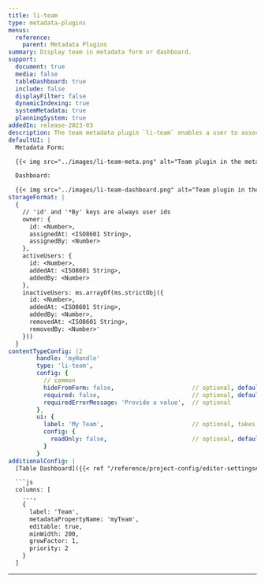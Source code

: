 ```yaml
---
title: li-team
type: metadata-plugins
menus:
  reference:
    parent: Metadata Plugins
summary: Display team in metadata form or dashboard.
support:
  document: true
  media: false
  tableDashboard: true
  include: false
  displayFilter: false
  dynamicIndexing: true
  systemMetadata: true
  planningSystem: true
addedIn: release-2023-03
description: The team metadata plugin `li-team` enables a user to associate other users with the current document by adding or removing them from the teams plugin. Additionally one user can be marked as the owner. The owner can not be removed from the team.
defaultUI: |
  Metadata Form:

  {{< img src="../images/li-team-meta.png" alt="Team plugin in the meta data" >}}

  Dashboard:

  {{< img src="../images/li-team-dashboard.png" alt="Team plugin in the Table Dashboard" >}}
storageFormat: |
  {
    // 'id' and '*By' keys are always user ids
    owner: {
      id: <Number>,
      assignedAt: <ISO8601 String>,
      assignedBy: <Number>
    },
    activeUsers: {
      id: <Number>,
      addedAt: <ISO8601 String>,
      addedBy: <Number>
    },
    inactiveUsers: ms.arrayOf(ms.strictObj({
      id: <Number>,
      addedAt: <ISO8601 String>,
      addedBy: <Number>,
      removedAt: <ISO8601 String>,
      removedBy: <Number>'
    }))
  }
contentTypeConfig: |2
        handle: 'myHandle'
        type: 'li-team',
        config: {
          // common
          hideFromForm: false,                      // optional, default: false
          required: false,                          // optional, default: false
          requiredErrorMessage: 'Provide a value',  // optional
        },
        ui: {
          label: 'My Team',                         // optional, takes camelized name otherwise
          config: {
            readOnly: false,                        // optional, default: false
          }
        }
additionalConfig: |
  [Table Dashboard]({{< ref "/reference/project-config/editor-settings#example-table-dashboard" >}}) config:

  ```js
  columns: [
    ...,
    {
      label: 'Team',
      metadataPropertyName: 'myTeam',
      editable: true,
      minWidth: 200,
      growFactor: 1,
      priority: 2
    }
  ]
  ```
---
```

